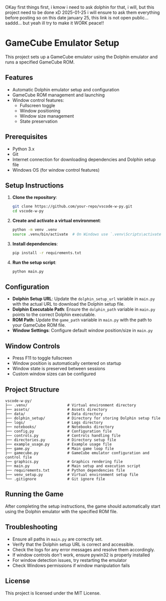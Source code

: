 OKay first things first, i kmow i need to ask dolphin for that, i will, but this project need to be done xD 2025-01-25
i will ensure to ask them everything before posting so on this date january 25, this link is not open public... saddd... but yeah ill try to make it WORK peace!!

# GameCube Emulator Setup

This project sets up a GameCube emulator using the Dolphin emulator and runs a specified GameCube ROM.

## Features
- Automatic Dolphin emulator setup and configuration
- GameCube ROM management and launching
- Window control features:
  - Fullscreen toggle
  - Window positioning
  - Window size management
  - State preservation

## Prerequisites

- Python 3.x
- Git
- Internet connection for downloading dependencies and Dolphin setup file
- Windows OS (for window control features)

## Setup Instructions

1. **Clone the repository**:
    ```sh
    git clone https://github.com/your-repo/vscode-w-py.git
    cd vscode-w-py
    ```

2. **Create and activate a virtual environment**:
    ```sh
    python -m venv .venv
    source .venv/bin/activate  # On Windows use `.venv\Scripts\activate`
    ```

3. **Install dependencies**:
    ```sh
    pip install -r requirements.txt
    ```

4. **Run the setup script**:
    ```sh
    python main.py
    ```

## Configuration

- **Dolphin Setup URL**: Update the `dolphin_setup_url` variable in `main.py` with the actual URL to download the Dolphin setup file.
- **Dolphin Executable Path**: Ensure the `dolphin_path` variable in `main.py` points to the correct Dolphin executable.
- **ROM Path**: Update the `game_path` variable in `main.py` with the path to your GameCube ROM file.
- **Window Settings**: Configure default window position/size in `main.py`

## Window Controls
- Press F11 to toggle fullscreen
- Window position is automatically centered on startup
- Window state is preserved between sessions
- Custom window sizes can be configured

## Project Structure

```
vscode-w-py/
├── .venv/                  # Virtual environment directory
├── assets/                 # Assets directory
├── data/                   # Data directory
├── dolphin_setup/          # Directory for storing Dolphin setup file
├── logs/                   # Logs directory
├── notebooks/              # Notebooks directory
├── config.py               # Configuration file
├── controls.py             # Controls handling file
├── directories.py          # Directory setup file
├── example_usage.py        # Example usage file
├── game.py                 # Main game loop file
├── gamecube.py             # GameCube emulator configuration and control file
├── graphics.py             # Graphics rendering file
├── main.py                 # Main setup and execution script
├── requirements.txt        # Python dependencies file
├── venv_setup.py           # Virtual environment setup file
└── .gitignore              # Git ignore file
```

## Running the Game

After completing the setup instructions, the game should automatically start using the Dolphin emulator with the specified ROM file.

## Troubleshooting

- Ensure all paths in `main.py` are correctly set.
- Verify that the Dolphin setup URL is correct and accessible.
- Check the logs for any error messages and resolve them accordingly.
- If window controls don't work, ensure pywin32 is properly installed
- For window detection issues, try restarting the emulator
- Check Windows permissions if window manipulation fails

## License

This project is licensed under the MIT License.
